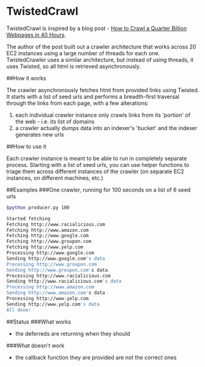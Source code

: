 TwistedCrawl
=========

TwistedCrawl is inspired by a blog post - [How to Crawl a Quarter Billion Webpages in 40 Hours](http://www.michaelnielsen.org/ddi/how-to-crawl-a-quarter-billion-webpages-in-40-hours/).

The author of the post built out a crawler architecture that works across 20 EC2 instances using a large number of threads for each one. TwistedCrawler uses a similar architecture, but instead of using threads, it uses Twisted, so all html is retrieved asynchronously. 

##How it works

The crawler asynchronously fetches html from provided links using Twisted. It starts with
a list of seed urls and performs a breadth-first traversal through the links from each page, with a few alterations:

1. each individual crawler instance only crawls links from its 'portion' of the web - i.e. its list of domains
2. a crawler actually dumps data into an indexer's 'bucket' and the indexer generates new urls


##How to use it

Each crawler instance is meant to be able to run in completely separate process. Starting with a list of seed urls, you can use helper functions to triage them across different instances of the crawler (on separate EC2 instances, on different machines, etc.)

##Examples
###One crawler, running for 100 seconds on a list of 6 seed urls

```bash
$python producer.py 100

Started fetching
Fetching http://www.racialicious.com
Fetching http://www.amazon.com
Fetching http://www.google.com
Fetching http://www.groupon.com
Fetching http://www.yelp.com
Processing http://www.google.com
Sending http://www.google.com's data
Processing http://www.groupon.com
Sending http://www.groupon.com's data
Processing http://www.racialicious.com
Sending http://www.racialicious.com's data
Processing http://www.amazon.com
Sending http://www.amazon.com's data
Processing http://www.yelp.com
Sending http://www.yelp.com's data
All done!


```


##Status
###What works
* the deferreds are returning when they should


###What doesn't work
* the callback function they are provided are not the correct ones
